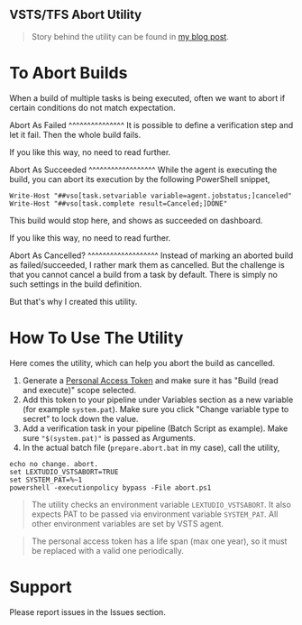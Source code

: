 VSTS/TFS Abort Utility
----------------------
> Story behind the utility can be found in [my blog post](https://blog.lextudio.com/how-to-abort-cancel-a-build-in-vsts-7a41fce5a42c).

To Abort Builds
===============
When a build of multiple tasks is being executed, often we want to abort if
certain conditions do not match expectation.

Abort As Failed
^^^^^^^^^^^^^^^
It is possible to define a verification step and let it fail. Then the whole
build fails.

If you like this way, no need to read further.

Abort As Succeeded
^^^^^^^^^^^^^^^^^^
While the agent is executing the build, you can abort its execution by the
following PowerShell snippet,
```
Write-Host "##vso[task.setvariable variable=agent.jobstatus;]canceled"
Write-Host "##vso[task.complete result=Canceled;]DONE"
```
This build would stop here, and shows as succeeded on dashboard.

If you like this way, no need to read further.

Abort As Cancelled?
^^^^^^^^^^^^^^^^^^^
Instead of marking an aborted build as failed/succeeded, I rather mark them as
cancelled. But the challenge is that you cannot cancel a build from a task by
default. There is simply no such settings in the build definition.

But that's why I created this utility.

How To Use The Utility
======================
Here comes the utility, which can help you abort the build as cancelled.

1. Generate a [Personal Access Token](https://docs.microsoft.com/en-us/vsts/organizations/accounts/use-personal-access-tokens-to-authenticate?view=vsts) and make sure it has "Build (read and execute)" scope selected.
1. Add this token to your pipeline under Variables section as a new variable (for example `system.pat`). Make sure you click "Change variable type to secret" to lock down the value.
1. Add a verification task in your pipeline (Batch Script as example). Make sure `"$(system.pat)"` is passed as Arguments.
1. In the actual batch file (`prepare.abort.bat` in my case), call the utility,

```
echo no change. abort.
set LEXTUDIO_VSTSABORT=TRUE
set SYSTEM_PAT=%~1
powershell -executionpolicy bypass -File abort.ps1
```

> The utility checks an environment variable `LEXTUDIO_VSTSABORT`.
> It also expects PAT to be passed via environment variable `SYSTEM_PAT`.
> All other environment variables are set by VSTS agent.

> The personal access token has a life span (max one year), so it must be replaced with a valid one periodically.

Support
=======
Please report issues in the Issues section.
